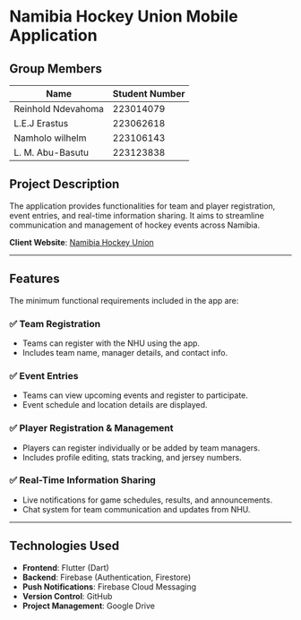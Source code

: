 # Namibia Hockey Union Mobile Application

## Group Members

| Name                  | Student Number |
|-----------------------|----------------|
| Reinhold Ndevahoma       | 223014079   |
| L.E.J Erastus       | 223062618   |
| Namholo wilhelm       | 223106143   |
| L. M. Abu-Basutu       | 223123838   |

## Project Description
The application provides functionalities for team and player registration, event entries, and real-time information sharing. It aims to streamline communication and management of hockey events across Namibia.

**Client Website**: [Namibia Hockey Union](https://namibiahockey.org)

---

## Features

The minimum functional requirements included in the app are:

### ✅ Team Registration
- Teams can register with the NHU using the app.
- Includes team name, manager details, and contact info.

### ✅ Event Entries
- Teams can view upcoming events and register to participate.
- Event schedule and location details are displayed.

### ✅ Player Registration & Management
- Players can register individually or be added by team managers.
- Includes profile editing, stats tracking, and jersey numbers.

### ✅ Real-Time Information Sharing
- Live notifications for game schedules, results, and announcements.
- Chat system for team communication and updates from NHU.

---

## Technologies Used

- **Frontend**: Flutter (Dart)
- **Backend**: Firebase (Authentication, Firestore)
- **Push Notifications**: Firebase Cloud Messaging
- **Version Control**: GitHub
- **Project Management**: Google Drive
